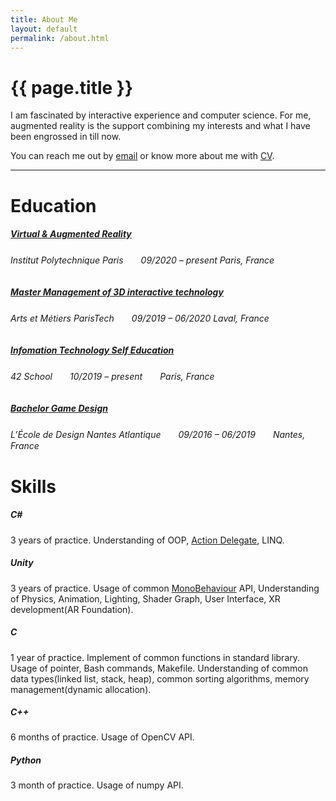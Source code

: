 ```yaml
---
title: About Me
layout: default 
permalink: /about.html
---
```


# {{ page.title }}

I am fascinated by interactive experience and computer science. For me, augmented reality is the support combining my interests and what I have been engrossed in till now.

You can reach me out by [email](mailto:zemin.xu@yahoo.com) or know more about me with [CV](https://raw.githubusercontent.com/zemin-xu/zemin-xu.github.io/master/assets/images/cv_XU_Zemin.pdf).

---

# Education

##### [Virtual & Augmented Reality](https://artsetmetiers.fr/fr/node/871)

###### *Institut Polytechnique Paris*　　09/2020 – present Paris, France

##### [Master Management of 3D interactive technology](https://artsetmetiers.fr/fr/node/871)

###### *Arts et Métiers ParisTech*　　09/2019 – 06/2020 Laval, France

##### [Infomation Technology Self Education](https://www.42.us.org/innovation/program-design/)

###### *42 School*　　10/2019 – present　　Paris, France

##### [Bachelor Game Design](https://www.lecolededesign.com/formations/orientation/annee-2-et-3-game-design-90)

###### *L’École de Design Nantes Atlantique*　　09/2016 – 06/2019　　Nantes, France



# Skills

##### C#

3 years of practice. Understanding of OOP, [Action Delegate](https://docs.microsoft.com/en-us/dotnet/api/system.action?view=netcore-3.1), LINQ.

##### Unity

3 years of practice. Usage of common [MonoBehaviour](https://docs.unity3d.com/ScriptReference/MonoBehaviour.html) API, Understanding of Physics, Animation, Lighting, Shader Graph, User Interface, XR development(AR Foundation).

##### C

1 year of practice. Implement of common functions in standard library. Usage of pointer, Bash commands, Makefile. Understanding of common data types(linked list, stack, heap), common sorting algorithms, memory management(dynamic allocation).

##### C++

6 months of practice. Usage of OpenCV API.

##### Python

3 month of practice. Usage of numpy API.
